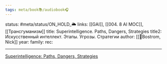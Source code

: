 ```yaml
---
tags: meta/book📚/audiobook🎧
---
```

status: #meta/status/ON_HOLD_🌥️
links: [[GAI]], [[004. 8 AI MOC]], [[Трансгуманизм]]
title: Superintelligence. Paths, Dangers, Strategies
title2: Искусственный интеллект. Этапы. Угрозы. Стратегии
author: [[👤Bostrom, Nick]]
year:
family:
rec:

---

[Superintelligence: Paths, Dangers, Strategies](https://www.goodreads.com/book/show/20527133-superintelligence?from_search=true&from_srp=true&qid=4Fbiu1LGlU&rank=1)
